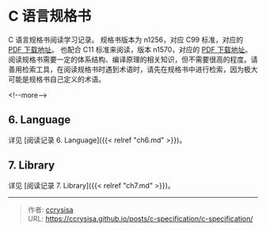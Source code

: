 # C 语言规格书


C 语言规格书阅读学习记录。
规格书版本为 n1256，对应 C99 标准，对应的 [PDF 下载地址](https://www.open-std.org/jtc1/sc22/wg14/www/docs/n1256.pdf)。
也配合 C11 标准来阅读，版本 n1570，对应的 [PDF 下载地址](http://www.open-std.org/jtc1/sc22/WG14/www/docs/n1570.pdf)。
阅读规格书需要一定的体系结构、编译原理的相关知识，但不需要很高的程度。请善用检索工具，在阅读规格书时遇到术语时，请先在规格书中进行检索，因为极大可能是规格书自己定义的术语。

&lt;!--more--&gt;

## 6. Language

详见 [阅读记录 6. Language]({{&lt; relref &#34;ch6.md&#34; &gt;}})。

## 7. Library

详见 [阅读记录 7. Library]({{&lt; relref &#34;ch7.md&#34; &gt;}})。


---

> 作者: [ccrysisa](https://github.com/ccrysisa)  
> URL: https://ccrysisa.github.io/posts/c-specification/c-specification/  

